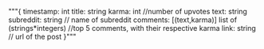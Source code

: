 """{
 timestamp: int
 title: string
 karma: int //number of upvotes
 text: string
 subreddit: string // name of subreddit
 comments: [(text,karma)] list of (strings*integers) //top 5 comments, with their respective karma
 link: string // url of the post
}"""